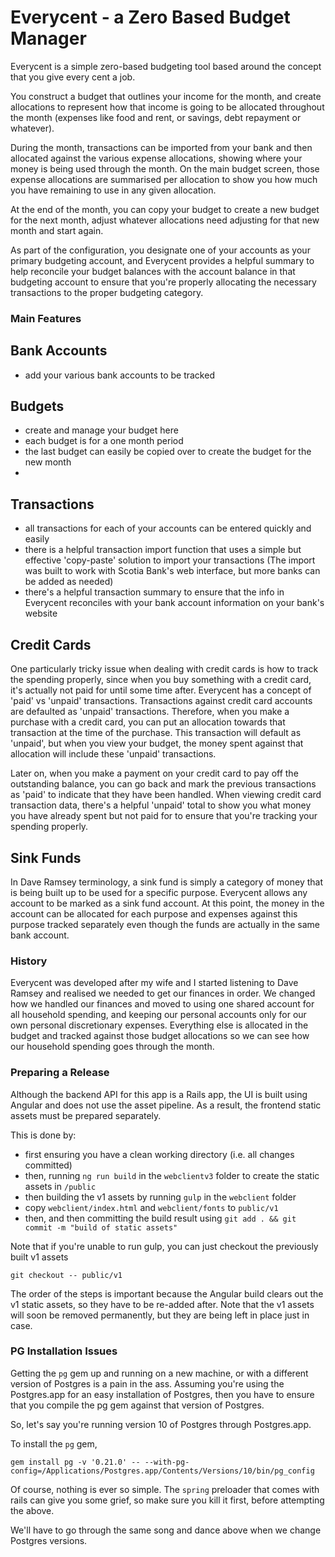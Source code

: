 Everycent - a Zero Based Budget Manager
=======================================

Everycent is a simple zero-based budgeting tool based around the concept that you give every cent a job. 

You construct a budget that outlines your income for the month, and create allocations to represent how that income is going to be allocated throughout the month (expenses like food and rent, or savings, debt repayment or whatever).

During the month, transactions can be imported from your bank and then allocated against the various expense allocations, showing where your money is being used through the month. On the main budget screen, those expense allocations are summarised per allocation to show you how much you have remaining to use in any given allocation.

At the end of the month, you can copy your budget to create a new budget for the next month, adjust whatever allocations need adjusting for that new month and start again. 

As part of the configuration, you designate one of your accounts as your primary budgeting account, and Everycent provides a helpful summary to help reconcile your budget balances with the account balance in that budgeting account to ensure that you're properly allocating the necessary transactions to the proper budgeting category.

### Main Features ###

## Bank Accounts ##
* add your various bank accounts to be tracked

## Budgets ##
* create and manage your budget here
* each budget is for a one month period
* the last budget can easily be copied over to create the budget for the new month
* 

## Transactions ##
* all transactions for each of your accounts can be entered quickly and easily
* there is a helpful transaction import function that uses a simple but effective 'copy-paste' solution to import your transactions (The import was built to work with Scotia Bank's web interface, but more banks can be added as needed)
* there's a helpful transaction summary to ensure that the info in Everycent reconciles with your bank account information on your bank's website

## Credit Cards ##
One particularly tricky issue when dealing with credit cards is how to track the spending properly, since when you buy something with a credit card, it's actually not paid for until some time after. Everycent has a concept of 'paid' vs 'unpaid' transactions. Transactions against credit card accounts are defaulted as 'unpaid' transactions. Therefore, when you make a purchase with a credit card, you can put an allocation towards that transaction at the time of the purchase. This transaction will default as 'unpaid', but when you view your budget, the money spent against that allocation will include these 'unpaid' transactions. 

Later on, when you make a payment on your credit card to pay off the outstanding balance, you can go back and mark the previous transactions as 'paid' to indicate that they have been handled. When viewing credit card transaction data, there's a helpful 'unpaid' total to show you what money you have already spent but not paid for to ensure that you're tracking your spending properly. 

## Sink Funds ##
In Dave Ramsey terminology, a sink fund is simply a category of money that is being built up to be used for a specific purpose. Everycent allows any account to be marked as a sink fund account. At this point, the money in the account can be allocated for each purpose and expenses against this purpose tracked separately even though the funds are actually in the same bank account.


### History ###
Everycent was developed after my wife and I started listening to Dave Ramsey and realised we needed to get our finances in order. We changed how we handled our finances and moved to using one shared account for all household spending, and keeping our personal accounts only for our own personal discretionary expenses. Everything else is allocated in the budget and tracked against those budget allocations so we can see how our household spending goes through the month.

### Preparing a Release ###
Although the backend API for this app is a Rails app, the UI is built using Angular and does not use the asset pipeline.
As a result, the frontend static assets must be prepared separately.

This is done by:
  * first ensuring you have a clean working directory (i.e. all changes committed)
  * then, running `ng run build` in the `webclientv3` folder to create the static assets in `/public`
  * then building the v1 assets by running `gulp` in the `webclient` folder
  * copy `webclient/index.html` and `webclient/fonts` to `public/v1`
  * then, and then committing the build result using `git add . && git commit -m "build of static assets"`
  
  Note that if you're unable to run gulp, you can just checkout the previously built v1 assets
  
   `git checkout -- public/v1`
   
The order of the steps is important because the Angular build clears out the v1 static assets,
so they have to be re-added after. Note that the v1 assets will soon be removed permanently,
but they are being left in place just in case.

### PG Installation Issues

Getting the `pg` gem up and running on a new machine, or with a different version of Postgres is a pain in the ass.
Assuming you're using the Postgres.app for an easy installation of Postgres, then you have to ensure that you compile the pg gem
against that version of Postgres.

So, let's say you're running version 10 of Postgres through Postgres.app.

To install the `pg` gem,

````
gem install pg -v '0.21.0' -- --with-pg-config=/Applications/Postgres.app/Contents/Versions/10/bin/pg_config

````

Of course, nothing is ever so simple. The `spring` preloader that comes with rails can give you some grief,
so make sure you kill it first, before attempting the above.


We'll have to go through the same song and dance above when we change Postgres versions.
 


